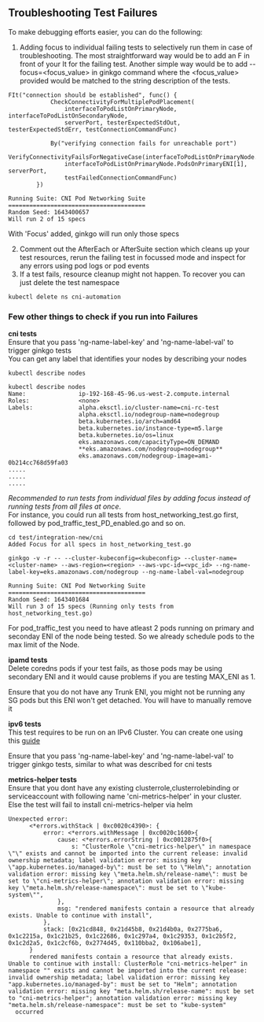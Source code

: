 ## Troubleshooting Test Failures

To make debugging efforts easier, you can do the following:

1. Adding focus to individual failing tests to selectively run them in case of troubleshooting. The most straightforward way would be to add an F in front of your It for the failing test. Another simple way would be to add --focus=<focus_value> in ginkgo command where the <focus_value> provided would be matched to the string description of the tests.

```
FIt("connection should be established", func() {
			CheckConnectivityForMultiplePodPlacement(
				interfaceToPodListOnPrimaryNode, interfaceToPodListOnSecondaryNode,
				serverPort, testerExpectedStdOut, testerExpectedStdErr, testConnectionCommandFunc)

			By("verifying connection fails for unreachable port")
			VerifyConnectivityFailsForNegativeCase(interfaceToPodListOnPrimaryNode.PodsOnPrimaryENI[0],
				interfaceToPodListOnPrimaryNode.PodsOnPrimaryENI[1], serverPort,
				testFailedConnectionCommandFunc)
		})

Running Suite: CNI Pod Networking Suite
=======================================
Random Seed: 1643400657
Will run 2 of 15 specs
```
With 'Focus' added, ginkgo will run only those specs

2. Comment out the AfterEach or AfterSuite section which cleans up your test resources, rerun the failing test in focussed mode and inspect for any errors using pod logs or pod events
3. If a test fails, resource cleanup might not happen. To recover you can just delete the test namespace

```
kubectl delete ns cni-automation
```

### Few other things to check if you run into Failures
**cni tests**  
Ensure that you pass 'ng-name-label-key' and 'ng-name-label-val' to trigger ginkgo tests  
You can get any label that identifies your nodes by describing your nodes   

```
kubectl describe nodes

kubectl describe nodes
Name:               ip-192-168-45-96.us-west-2.compute.internal
Roles:              <none>
Labels:             alpha.eksctl.io/cluster-name=cni-rc-test
                    alpha.eksctl.io/nodegroup-name=nodegroup
                    beta.kubernetes.io/arch=amd64
                    beta.kubernetes.io/instance-type=m5.large
                    beta.kubernetes.io/os=linux
                    eks.amazonaws.com/capacityType=ON_DEMAND
                    **eks.amazonaws.com/nodegroup=nodegroup**
                    eks.amazonaws.com/nodegroup-image=ami-0b214cc768d59fa03
.....
.....
.....
```

<em>Recommended to run tests from individual files by adding focus instead of running tests from all files at once</em>.  
For instance, you could run all tests from host_networking_test.go first, followed by pod_traffic_test_PD_enabled.go and so on.

```
cd test/integration-new/cni
Added Focus for all specs in host_networking_test.go

ginkgo -v -r -- --cluster-kubeconfig=<kubeconfig> --cluster-name=<cluster-name> --aws-region=<region> --aws-vpc-id=<vpc_id> --ng-name-label-key=eks.amazonaws.com/nodegroup --ng-name-label-val=nodegroup

Running Suite: CNI Pod Networking Suite
=======================================
Random Seed: 1643401684
Will run 3 of 15 specs (Running only tests from host_networking_test.go)
``` 

For pod_traffic_test you need to have atleast 2 pods running on primary and seconday ENI of the node being tested. So we already schedule pods to the max limit of the Node.

**ipamd tests**  
Delete coredns pods if your test fails, as those pods may be using secondary ENI and it would cause problems if you are testing MAX_ENI as 1. 

Ensure that you do not have any Trunk ENI, you might not be running any SG pods but this ENI won't get detached. You will have to manually remove it

**ipv6 tests**  
This test requires to be run on an IPv6 Cluster. You can create one using this [guide](https://docs.aws.amazon.com/eks/latest/userguide/cni-ipv6.html#deploy-ipv6-cluster)

Ensure that you pass 'ng-name-label-key' and 'ng-name-label-val' to trigger ginkgo tests, similar to what was described for cni tests

**metrics-helper tests**  
Ensure that you dont have any existing clusterrole,clusterrolebinding or serviceaccount with following name 'cni-metrics-helper' in your cluster. Else the test will fail to install cni-metrics-helper via helm

```
Unexpected error:
      <*errors.withStack | 0xc0020c4390>: {
          error: <*errors.withMessage | 0xc0020c1600>{
              cause: <*errors.errorString | 0xc0012875f0>{
                  s: "ClusterRole \"cni-metrics-helper\" in namespace \"\" exists and cannot be imported into the current release: invalid ownership metadata; label validation error: missing key \"app.kubernetes.io/managed-by\": must be set to \"Helm\"; annotation validation error: missing key \"meta.helm.sh/release-name\": must be set to \"cni-metrics-helper\"; annotation validation error: missing key \"meta.helm.sh/release-namespace\": must be set to \"kube-system\"",
              },
              msg: "rendered manifests contain a resource that already exists. Unable to continue with install",
          },
          stack: [0x21cd848, 0x21d45b8, 0x21d4b0a, 0x2775ba6, 0x1c2215a, 0x1c21b25, 0x1c22686, 0x1c297a4, 0x1c29353, 0x1c2b5f2, 0x1c2d2a5, 0x1c2cf6b, 0x2774d45, 0x110bba2, 0x106abe1],
      }
      rendered manifests contain a resource that already exists. Unable to continue with install: ClusterRole "cni-metrics-helper" in namespace "" exists and cannot be imported into the current release: invalid ownership metadata; label validation error: missing key "app.kubernetes.io/managed-by": must be set to "Helm"; annotation validation error: missing key "meta.helm.sh/release-name": must be set to "cni-metrics-helper"; annotation validation error: missing key "meta.helm.sh/release-namespace": must be set to "kube-system"
  occurred
```


